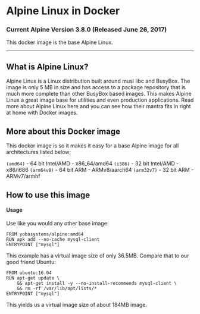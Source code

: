 # Alpine Linux in Docker

### Current Alpine Version 3.8.0 (Released June 26, 2017)

This docker image is the base Alpine Linux.

----

## What is Alpine Linux?
Alpine Linux is a Linux distribution built around musl libc and BusyBox. The image is only 5 MB in size and has access to a package repository that is much more complete than other BusyBox based images. This makes Alpine Linux a great image base for utilities and even production applications. Read more about Alpine Linux here and you can see how their mantra fits in right at home with Docker images.

## More about this Docker image
This docker image is so it makes it easy for a base Alpine image for all architectures listed below;

```(amd64)```    - 64 bit Intel/AMD - x86_64/amd64
```(i386)```     - 32 bit Intel/AMD - x86/i686
```(arm64v8)```  - 64 bit ARM - ARMv8/aarch64
```(arm32v7)```  - 32 bit ARM - ARMv7/armhf



## How to use this image
#### Usage
Use like you would any other base image:

```
FROM yobasystems/alpine:amd64
RUN apk add --no-cache mysql-client
ENTRYPOINT ["mysql"]
```
This example has a virtual image size of only 36.5MB. Compare that to our good friend Ubuntu:

```
FROM ubuntu:16.04
RUN apt-get update \
    && apt-get install -y --no-install-recommends mysql-client \
    && rm -rf /var/lib/apt/lists/*
ENTRYPOINT ["mysql"]
```
This yields us a virtual image size of about 184MB image.
